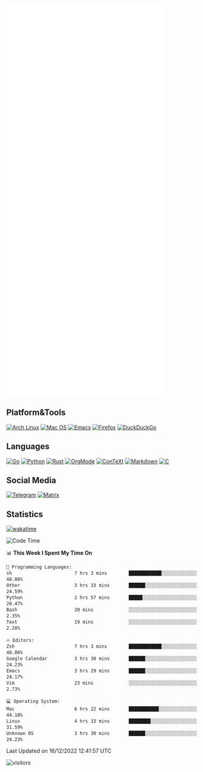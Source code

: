 ![Metrics](https://github.com/SteamedFish/SteamedFish/blob/master/github-metrics.svg)

## Platform&Tools

[![Arch Linux](https://img.shields.io/badge/ArchLinux-1793D1?logo=arch-linux&logoColor=fff&style=flat-square)](https://archlinux.org/)
[![Mac OS](https://img.shields.io/badge/MacOS-000000?style=flat-square&logo=macos&logoColor=F0F0F0)](https://www.apple.com/macos/)
[![Emacs](https://img.shields.io/badge/Emacs-%237F5AB6.svg?&style=flat-square&logo=gnu-emacs&logoColor=white)](https://www.gnu.org/software/emacs/)
[![Firefox](https://img.shields.io/badge/Firefox-FF7139?style=flat-square&logo=Firefox-Browser&logoColor=white)](https://firefox.com/)
[![DuckDuckGo](https://img.shields.io/badge/DuckDuckGo-DE5833?style=flat-square&logo=DuckDuckGo&logoColor=white)](https://duckduckgo.com/)

## Languages

[![Go](https://img.shields.io/badge/Golang-%2300ADD8.svg?style=flat-square&logo=go&logoColor=white)](https://golang.org/)
[![Python](https://img.shields.io/badge/Python-3670A0?style=flat-square&logo=python&logoColor=ffdd54)](https://www.python.org/)
[![Rust](https://img.shields.io/badge/Rust-%23000000.svg?style=flat-square&logo=rust&logoColor=white)](https://www.rust-lang.org/)
[![OrgMode](https://img.shields.io/badge/OrgMode-%23000000.svg?style=flat-square&logo=org&logoColor=white)](https://orgmode.org/)
[![ConTeXt](https://img.shields.io/badge/ConTeXt-%23008080.svg?style=flat-square&logo=latex&logoColor=white)](https://contextgarden.net/)
[![Markdown](https://img.shields.io/badge/MarkDown-%23000000.svg?style=flat-square&logo=markdown&logoColor=white)](https://daringfireball.net/projects/markdown/)
[![C](https://img.shields.io/badge/C-%2300599C.svg?style=flat-square&logo=c&logoColor=white)](https://www.iso.org/standard/74528.html)

## Social Media
[![Telegram](https://img.shields.io/badge/SteamedFish-2CA5E0?style=social&logo=telegram&logoColor=white)](https://t.me/SteamedFish)
[![Matrix](https://img.shields.io/badge/SteamedFish-2CA5E0?style=social&logo=matrix&logoColor=black)](https://matrix.to/#/@i:steamedfish.org)

## Statistics
[![wakatime](https://wakatime.com/badge/user/168280d6-fcf2-4b4f-ad3a-dc4612f35b38.svg)](https://wakatime.com/@168280d6-fcf2-4b4f-ad3a-dc4612f35b38)

<!--START_SECTION:waka-->
![Code Time](http://img.shields.io/badge/Code%20Time-2%2C224%20hrs%2039%20mins-blue)

📊 **This Week I Spent My Time On** 

```text
💬 Programming Languages: 
sh                       7 hrs 3 mins        ████████████░░░░░░░░░░░░░   48.86% 
Other                    3 hrs 33 mins       ██████░░░░░░░░░░░░░░░░░░░   24.59% 
Python                   2 hrs 57 mins       █████░░░░░░░░░░░░░░░░░░░░   20.47% 
Bash                     20 mins             ░░░░░░░░░░░░░░░░░░░░░░░░░   2.35% 
Text                     19 mins             ░░░░░░░░░░░░░░░░░░░░░░░░░   2.28%

🔥 Editors: 
Zsh                      7 hrs 3 mins        ████████████░░░░░░░░░░░░░   48.86% 
Google Calendar          3 hrs 30 mins       ██████░░░░░░░░░░░░░░░░░░░   24.23% 
Emacs                    3 hrs 29 mins       ██████░░░░░░░░░░░░░░░░░░░   24.17% 
Vim                      23 mins             ░░░░░░░░░░░░░░░░░░░░░░░░░   2.73%

💻 Operating System: 
Mac                      6 hrs 22 mins       ███████████░░░░░░░░░░░░░░   44.18% 
Linux                    4 hrs 33 mins       ████████░░░░░░░░░░░░░░░░░   31.59% 
Unknown OS               3 hrs 30 mins       ██████░░░░░░░░░░░░░░░░░░░   24.23%

```


 Last Updated on 16/12/2022 12:41:57 UTC
<!--END_SECTION:waka-->

![visitors](https://visitor-badge.laobi.icu/badge?page_id=SteamedFish.SteamedFish)
